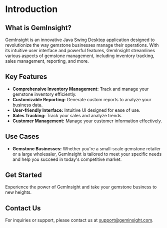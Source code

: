 # Introduction



## What is GemInsight?

GemInsight is an innovative Java Swing Desktop application designed to revolutionize the way gemstone businesses manage their operations. With its intuitive user interface and powerful features, GemInsight streamlines various aspects of gemstone management, including inventory tracking, sales management, reporting, and more.

## Key Features

- **Comprehensive Inventory Management:** Track and manage your gemstone inventory efficiently.
- **Customizable Reporting:** Generate custom reports to analyze your business data.
- **User-friendly Interface:** Intuitive UI designed for ease of use.
- **Sales Tracking:** Track your sales and analyze trends.
- **Customer Management:** Manage your customer information effectively.

## Use Cases

- **Gemstone Businesses:** Whether you're a small-scale gemstone retailer or a large wholesaler, GemInsight is tailored to meet your specific needs and help you succeed in today's competitive market.

## Get Started

Experience the power of GemInsight and take your gemstone business to new heights.

## Contact Us

For inquiries or support, please contact us at [support@geminsight.com](mailto:support@geminsight.com).
